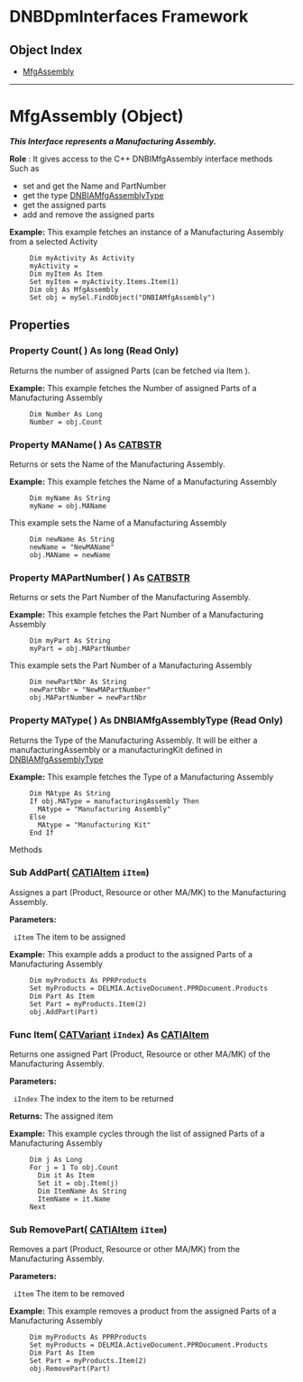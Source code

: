 # DNBDpmInterfaces Framework

## Object Index

  * [MfgAssembly](DNBDpmInterfaces/interface_MfgAssembly_26228.md)

---

# MfgAssembly (Object)

**_This Interface represents a Manufacturing Assembly._**

**Role** : It gives access to the C++ DNBIMfgAssembly interface methods Such as

  * set and get the Name and PartNumber
  * get the type [DNBIAMfgAssemblyType](../DNBDpmInterfaces/enum_DNBIAMfgAssemblyType_80340.md)
  * get the assigned parts
  * add and remove the assigned parts

**Example:**      This example fetches an instance of a Manufacturing Assembly from a selected Activity

```VBScript
     Dim myActivity As Activity
     myActivity =
     Dim myItem As Item
     Set myItem = myActivity.Items.Item(1)
     Dim obj As MfgAssembly
     Set obj = mySel.FindObject("DNBIAMfgAssembly")

```

## Properties

### Property **Count**( ) As long (Read Only)

   Returns the number of assigned Parts (can be fetched via Item ).

**Example:**      This example fetches the Number of assigned Parts of a Manufacturing Assembly

```VBScript
     Dim Number As Long
     Number = obj.Count

```

### Property **MAName**( ) As [CATBSTR](../System/typedef_CATBSTR_8129.md)

   Returns or sets the Name of the Manufacturing Assembly.

**Example:**      This example fetches the Name of a Manufacturing Assembly

```VBScript
     Dim myName As String
     myName = obj.MAName

```

   This example sets the Name of a Manufacturing Assembly

```VBScript
     Dim newName As String
     newName = "NewMAName"
     obj.MAName = newName

```

### Property **MAPartNumber**( ) As [CATBSTR](../System/typedef_CATBSTR_8129.md)

   Returns or sets the Part Number of the Manufacturing Assembly.

**Example:**      This example fetches the Part Number of a Manufacturing Assembly

```VBScript
     Dim myPart As String
     myPart = obj.MAPartNumber

```

   This example sets the Part Number of a Manufacturing Assembly

```VBScript
     Dim newPartNbr As String
     newPartNbr = "NewMAPartNumber"
     obj.MAPartNumber = newPartNbr

```

### Property **MAType**( ) As DNBIAMfgAssemblyType (Read Only)

   Returns the Type of the Manufacturing Assembly. It will be either a manufacturingAssembly or a manufacturingKit defined in [DNBIAMfgAssemblyType](../DNBDpmInterfaces/enum_DNBIAMfgAssemblyType_80340.md)

**Example:**      This example fetches the Type of a Manufacturing Assembly

```VBScript
     Dim MAtype As String
     If obj.MAType = manufacturingAssembly Then
       MAtype = "Manufacturing Assembly"
     Else
       MAtype = "Manufacturing Kit"
     End If

```

Methods

### Sub **AddPart**( [CATIAItem](../DMAPSInterfaces/interface_Item_3684.md)  `iItem`)

   Assignes a part (Product, Resource or other MA/MK) to the Manufacturing Assembly.

**Parameters:**

` iItem`      The item to be assigned

**Example:**      This example adds a product to the assigned Parts of a Manufacturing Assembly

```VBScript
     Dim myProducts As PPRProducts
     Set myProducts = DELMIA.ActiveDocument.PPRDocument.Products
     Dim Part As Item
     Set Part = myProducts.Item(2)
     obj.AddPart(Part)

```

### Func **Item**( [CATVariant](../System/typedef_CATVariant_20656.md)  `iIndex`) As [CATIAItem](../DMAPSInterfaces/interface_Item_3684.md)

   Returns one assigned Part (Product, Resource or other MA/MK) of the Manufacturing Assembly.

**Parameters:**

` iIndex`      The index to the item to be returned

**Returns:**      The assigned item

**Example:**      This example cycles through the list of assigned Parts of a Manufacturing Assembly

```VBScript
     Dim j As Long
     For j = 1 To obj.Count
       Dim it As Item
       Set it = obj.Item(j)
       Dim ItemName As String
       ItemName = it.Name
     Next

```

### Sub **RemovePart**( [CATIAItem](../DMAPSInterfaces/interface_Item_3684.md)  `iItem`)

   Removes a part (Product, Resource or other MA/MK) from the Manufacturing Assembly.

**Parameters:**

` iItem`      The item to be removed

**Example:**      This example removes a product from the assigned Parts of a Manufacturing Assembly

```VBScript
     Dim myProducts As PPRProducts
     Set myProducts = DELMIA.ActiveDocument.PPRDocument.Products
     Dim Part As Item
     Set Part = myProducts.Item(2)
     obj.RemovePart(Part)

```